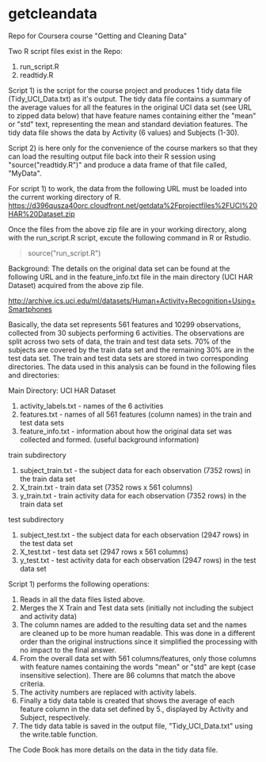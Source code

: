 # getcleandata
Repo for Coursera course "Getting and Cleaning Data"

Two R script files exist in the Repo:

1. run_script.R
2. readtidy.R

Script 1) is the script for the course project and produces 1 tidy data file (Tidy_UCI_Data.txt) as it's output.   The tidy data file contains a summary of the average values for all the features in the original UCI data set (see URL to zipped data below) that have feature names containing  either the "mean" or "std" text, representing the mean and standard deviation features.  The tidy data file shows the data by Activity (6 values) and Subjects (1-30).

Script 2) is here only for the convenience of the course markers so that they can load the resulting output file back into their R session using "source("readtidy.R")" and produce a data frame of that file called, "MyData".

For script 1) to work, the data from the following URL must be loaded into the current working directory of R.
https://d396qusza40orc.cloudfront.net/getdata%2Fprojectfiles%2FUCI%20HAR%20Dataset.zip 

Once the files from the above zip file are in your working directory, along with the run_script.R script, excute the following command in R or Rstudio.

> source("run_script.R")

Background:
The details on the original data set can be found at the following URL and in the feature_info.txt file in the main directory (UCI HAR Dataset) acquired from the above zip file. 

http://archive.ics.uci.edu/ml/datasets/Human+Activity+Recognition+Using+Smartphones 

Basically, the data set represents 561 features and 10299 observations, collected from 30 subjects performing 6 activities. The observations are split across two sets of data, the train and test data sets. 70% of the subjects are covered by the train data set and the remaining 30% are in the test data set.  The train and test data sets are stored in two corresponding directories.   The data used in this analysis can be found in the following files and directories:

Main Directory: UCI HAR Dataset
   1. activity_labels.txt - names of the 6 activities
   2. features.txt - names of all 561 features (column names) in the train and test data sets
   3. feature_info.txt - information about how the original data set was collected and formed. (useful background information)

train subdirectory
  1. subject_train.txt - the subject data for each observation (7352 rows) in the train data set
  2. X_train.txt - train data set (7352 rows x 561 columns)
  3. y_train.txt - train activity data for each observation (7352 rows) in the train data set
  
test subdirectory
  1. subject_test.txt - the subject data for each observation (2947 rows) in the test data set
  2. X_test.txt - test data set (2947 rows x 561 columns)
  3. y_test.txt - test activity data for each observation (2947 rows) in the test data set

Script 1) performs the following operations:

1. Reads in all the data files listed above.
2. Merges the X Train and Test data sets (initially not including the subject and activity data)
3. The column names are added to the resulting data set and the names are cleaned up to be more human readable.  This was done in a different order than the original instructions since it simplified the processing with no impact to the final answer. 
4. From the overall data set with 561 columns/features, only those columns with feature names containing the words "mean" or "std" are kept (case insensitive selection).  There are 86 columns that match the above criteria.
5. The activity numbers are replaced with activity labels.
6. Finally a tidy data table is created that shows the average of each feature column in the data set defined by 5., displayed by Activity and Subject, respectively.
7. The tidy data table is saved in the output file, "Tidy_UCI_Data.txt" using the write.table function.

The Code Book has more details on the data in the tidy data file. 
